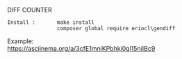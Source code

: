 DIFF COUNTER

    Install :       make install                     
                    composer global require eriocl\gendiff  
                   
Example:      
https://asciinema.org/a/3cfE1mniKPbhkj0gl15njIBc9